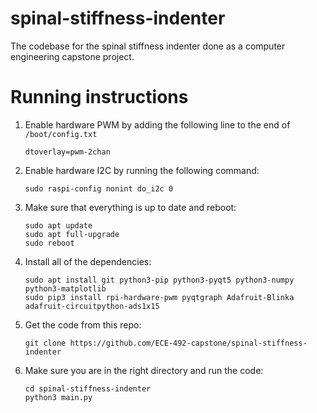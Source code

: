 # spinal-stiffness-indenter
The codebase for the spinal stiffness indenter done as a computer engineering capstone project.

# Running instructions
1. Enable hardware PWM by adding the following line to the end of ```/boot/config.txt```
   ```
   dtoverlay=pwm-2chan
   ```
2. Enable hardware I2C by running the following command:
   ```
   sudo raspi-config nonint do_i2c 0
   ```
3. Make sure that everything is up to date and reboot:
   ```
   sudo apt update
   sudo apt full-upgrade
   sudo reboot
   ```
4. Install all of the dependencies:
   ```
   sudo apt install git python3-pip python3-pyqt5 python3-numpy python3-matplotlib  
   sudo pip3 install rpi-hardware-pwm pyqtgraph Adafruit-Blinka adafruit-circuitpython-ads1x15
   ```
5. Get the code from this repo:
   ```
   git clone https://github.com/ECE-492-capstone/spinal-stiffness-indenter
   ```
6. Make sure you are in the right directory and run the code:
   ```
   cd spinal-stiffness-indenter
   python3 main.py
   ```
